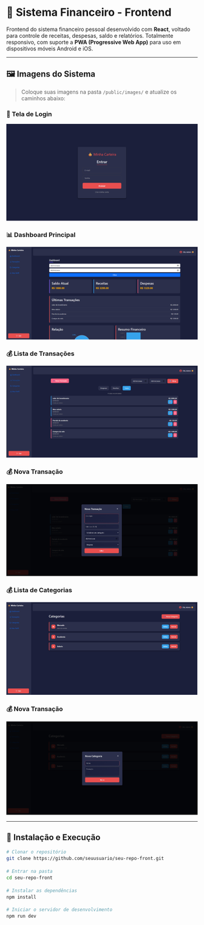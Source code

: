 # 💸 Sistema Financeiro - Frontend

Frontend do sistema financeiro pessoal desenvolvido com **React**, voltado para controle de receitas, despesas, saldo e relatórios. Totalmente responsivo, com suporte a **PWA (Progressive Web App)** para uso em dispositivos móveis Android e iOS.

---

## 🖼️ Imagens do Sistema

> Coloque suas imagens na pasta `/public/images/` e atualize os caminhos abaixo:

### 🔐 Tela de Login

![Login](./public/images/login.png)

### 📊 Dashboard Principal

![Dashboard](./public/images/dashboard.png)

### 💰 Lista de Transações

![Transações](./public/images/transacoes.png)

### 💰 Nova Transação

![Transações](./public/images/nova_transacao.png)


### 💰 Lista de Categorias

![Transações](./public/images/categoria.png)

### 💰 Nova Transação

![Transações](./public/images/nova_categoria.png)


---

## 🚀 Instalação e Execução

```bash
# Clonar o repositório
git clone https://github.com/seuusuario/seu-repo-front.git

# Entrar na pasta
cd seu-repo-front

# Instalar as dependências
npm install

# Iniciar o servidor de desenvolvimento
npm run dev
